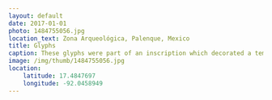 ```yaml
---
layout: default
date: 2017-01-01
photo: 1484755056.jpg
location_text: Zona Arqueológica, Palenque, Mexico
title: Glyphs
caption: These glyphs were part of an inscription which decorated a temple.
image: /img/thumb/1484755056.jpg
location:
    latitude: 17.4847697
    longitude: -92.0458949
---
```

